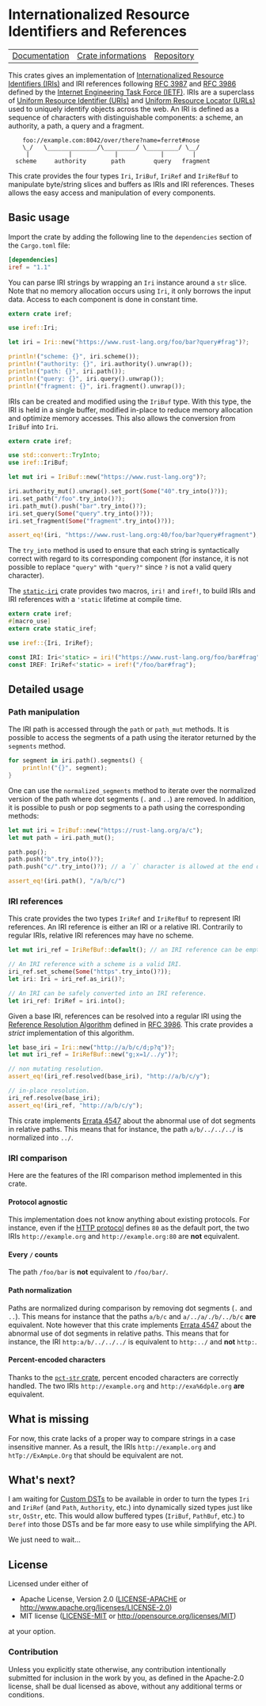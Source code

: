 # Internationalized Resource Identifiers and References

<table><tr>
	<td><a href="https://docs.rs/iref">Documentation</a></td>
	<td><a href="https://crates.io/crates/iref">Crate informations</a></td>
	<td><a href="https://github.com/timothee-haudebourg/iref">Repository</a></td>
</tr></table>

This crates gives an implementation of
[Internationalized Resource Identifiers (IRIs)](https://en.wikipedia.org/wiki/Internationalized_resource_identifier) and IRI references following
[RFC 3987](https://tools.ietf.org/html/rfc3987) and
[RFC 3986](https://tools.ietf.org/html/rfc3986) defined by the
[Internet Engineering Task Force (IETF)](ietf.org).
IRIs are a superclass of
[Uniform Resource Identifier (URIs)](https://en.wikipedia.org/wiki/Uniform_resource_identifier) and
[Uniform Resource Locator (URLs)](https://en.wikipedia.org/wiki/Uniform_Resource_Locator)
used to uniquely identify objects across the web.
An IRI is defined as a sequence of characters with distinguishable components:
a scheme, an authority, a path, a query and a fragment.

```
    foo://example.com:8042/over/there?name=ferret#nose
    \_/   \______________/\_________/ \_________/ \__/
     |           |            |            |        |
  scheme     authority       path        query   fragment
```

This crate provides the four types `Iri`, `IriBuf`, `IriRef` and `IriRefBuf`
to manipulate byte/string slices and buffers as IRIs and IRI references.
Theses allows the easy access and manipulation of every components.

## Basic usage

Import the crate by adding the following line to
the `dependencies` section of the `Cargo.toml` file:
```toml
[dependencies]
iref = "1.1"
```
You can parse IRI strings by wrapping an `Iri` instance around a `str` slice.
Note that no memory allocation occurs using `Iri`, it only borrows the input data.
Access to each component is done in constant time.

```rust
extern crate iref;

use iref::Iri;

let iri = Iri::new("https://www.rust-lang.org/foo/bar?query#frag")?;

println!("scheme: {}", iri.scheme());
println!("authority: {}", iri.authority().unwrap());
println!("path: {}", iri.path());
println!("query: {}", iri.query().unwrap());
println!("fragment: {}", iri.fragment().unwrap());
```

IRIs can be created and modified using the `IriBuf` type.
With this type, the IRI is held in a single buffer,
modified in-place to reduce memory allocation and optimize memory accesses.
This also allows the conversion from `IriBuf` into `Iri`.

```rust
extern crate iref;

use std::convert::TryInto;
use iref::IriBuf;

let mut iri = IriBuf::new("https://www.rust-lang.org")?;

iri.authority_mut().unwrap().set_port(Some("40".try_into()?));
iri.set_path("/foo".try_into()?);
iri.path_mut().push("bar".try_into()?);
iri.set_query(Some("query".try_into()?));
iri.set_fragment(Some("fragment".try_into()?));

assert_eq!(iri, "https://www.rust-lang.org:40/foo/bar?query#fragment");
```

The `try_into` method is used to ensure that each string is syntactically correct with regard to its corresponding component (for instance, it is not possible to replace `"query"` with `"query?"` since `?` is not a valid query character).

The [`static-iri`](https://docs.rs/static-iref) crate provides two macros,
`iri!` and `iref!`, to build IRIs and IRI references with a `'static` lifetime
at compile time.

```rust
extern crate iref;
#[macro_use]
extern crate static_iref;

use iref::{Iri, IriRef};

const IRI: Iri<'static> = iri!("https://www.rust-lang.org/foo/bar#frag");
const IREF: IriRef<'static> = iref!("/foo/bar#frag");
```

## Detailed usage

### Path manipulation

The IRI path is accessed through the `path` or `path_mut` methods.
It is possible to access the segments of a path using the iterator returned by the `segments` method.

```rust
for segment in iri.path().segments() {
	println!("{}", segment);
}
```

One can use the `normalized_segments` method to iterate over the normalized
version of the path where dot segments (`.` and `..`) are removed.
In addition, it is possible to push or pop segments to a path using the
corresponding methods:
```rust
let mut iri = IriBuf::new("https://rust-lang.org/a/c");
let mut path = iri.path_mut();

path.pop();
path.push("b".try_into()?);
path.push("c/".try_into()?); // a `/` character is allowed at the end of a segment.

assert_eq!(iri.path(), "/a/b/c/")
```

### IRI references

This crate provides the two types `IriRef` and `IriRefBuf` to represent
IRI references. An IRI reference is either an IRI or a relative IRI.
Contrarily to regular IRIs, relative IRI references may have no scheme.

```rust
let mut iri_ref = IriRefBuf::default(); // an IRI reference can be empty.

// An IRI reference with a scheme is a valid IRI.
iri_ref.set_scheme(Some("https".try_into()?));
let iri: Iri = iri_ref.as_iri()?;

// An IRI can be safely converted into an IRI reference.
let iri_ref: IriRef = iri.into();
```

Given a base IRI, references can be resolved into a regular IRI using the
[Reference Resolution Algorithm](https://tools.ietf.org/html/rfc3986#section-5)
defined in [RFC 3986](https://tools.ietf.org/html/rfc3986).
This crate provides a *strict* implementation of this algorithm.

```rust
let base_iri = Iri::new("http://a/b/c/d;p?q")?;
let mut iri_ref = IriRefBuf::new("g;x=1/../y")?;

// non mutating resolution.
assert_eq!(iri_ref.resolved(base_iri), "http://a/b/c/y");

// in-place resolution.
iri_ref.resolve(base_iri);
assert_eq!(iri_ref, "http://a/b/c/y");
```

This crate implements
[Errata 4547](https://www.rfc-editor.org/errata/eid4547) about the
abnormal use of dot segments in relative paths.
This means that for instance, the path `a/b/../../../` is normalized into
`../`.

### IRI comparison

Here are the features of the IRI comparison method implemented in this crate.

#### Protocol agnostic

This implementation does not know anything about existing protocols.
For instance, even if the
[HTTP protocol](https://en.wikipedia.org/wiki/Hypertext_Transfer_Protocol)
defines `80` as the default port,
the two IRIs `http://example.org` and `http://example.org:80` are **not** equivalent.

#### Every `/` counts

The path `/foo/bar` is **not** equivalent to `/foo/bar/`.

#### Path normalization

Paths are normalized during comparison by removing dot segments (`.` and `..`).
This means for instance that the paths `a/b/c` and `a/../a/./b/../b/c` **are**
equivalent.
Note however that this crate implements
[Errata 4547](https://www.rfc-editor.org/errata/eid4547) about the
abnormal use of dot segments in relative paths.
This means that for instance, the IRI `http:a/b/../../../` is equivalent to
`http:../` and **not** `http:`.

#### Percent-encoded characters

Thanks to the [`pct-str` crate](https://crates.io/crates/pct-str),
percent encoded characters are correctly handled.
The two IRIs `http://example.org` and `http://exa%6dple.org` **are** equivalent.

## What is missing

For now, this crate lacks of a proper way to compare strings in a case
insensitive manner. As a result, the IRIs `http://example.org` and
`htTp://ExAmpLe.Org` that should be equivalent are not.

## What's next?

I am waiting for [Custom DSTs](https://github.com/rust-lang/rfcs/pull/2594) to
be available in order to
turn the types `Iri` and `IriRef` (and `Path`, `Authority`, etc.) into
dynamically sized types just like `str`, `OsStr`, etc.
This would allow buffered types (`IriBuf`, `PathBuf`, etc.) to `Deref` into
those DSTs and be far more easy to use while simplifying the API.

We just need to wait...

## License

Licensed under either of

 * Apache License, Version 2.0 ([LICENSE-APACHE](LICENSE-APACHE) or http://www.apache.org/licenses/LICENSE-2.0)
 * MIT license ([LICENSE-MIT](LICENSE-MIT) or http://opensource.org/licenses/MIT)

at your option.

### Contribution

Unless you explicitly state otherwise, any contribution intentionally submitted
for inclusion in the work by you, as defined in the Apache-2.0 license, shall be dual licensed as above, without any
additional terms or conditions.
